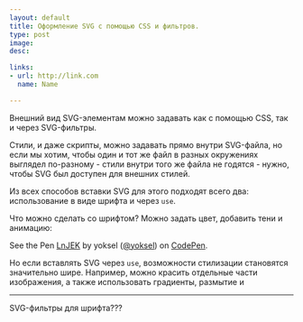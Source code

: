 ```yaml
---
layout: default
title: Оформление SVG c помощью CSS и фильтров.
type: post
image: 
desc: 

links:
- url: http://link.com
  name: Name

---
```


Внешний вид SVG-элементам можно задавать как с помощью CSS, так и через SVG-фильтры. 

Стили, и даже скрипты, можно задавать прямо внутри SVG-файла, но если мы хотим, чтобы один и тот же файл в разных окружениях выглядел по-разному - стили внутри того же файла не годятся - нужно, чтобы SVG был доступен для внешних стилей.<!--more-->

Из всех способов вставки SVG для этого подходят всего два: использование в виде шрифта и через <code>use</code>.

Что можно сделать со шрифтом? Можно задать цвет, добавить тени и анимацию:

<p data-height="312" data-theme-id="4974" data-slug-hash="LnJEK" data-default-tab="result" class='codepen'>See the Pen <a href='http://codepen.io/yoksel/pen/LnJEK/'>LnJEK</a> by yoksel (<a href='http://codepen.io/yoksel'>@yoksel</a>) on <a href='http://codepen.io'>CodePen</a>.</p>
<script async src="//codepen.io/assets/embed/ei.js"></script>


Но если вставлять SVG через <code>use</code>, возможности стилизации становятся значительно шире. Например, можно красить отдельные части изображения, а также использовать градиенты, размытие и 


---------

SVG-фильтры для шрифта???
